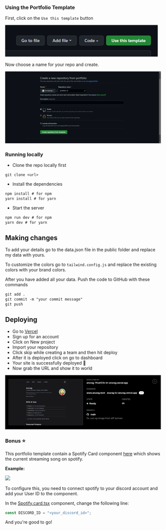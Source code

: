 ### Using the Portfolio Template

First, click on the `Use this template` button

![](./public/assests/docs/template.png)

Now choose a name for your repo and create.

![](./public/assests/docs/create.png)

### Running locally

- Clone the repo locally first

```git
git clone <url>
```

- Install the dependencies

```
npm install # for npm
yarn install # for yarn
```

- Start the server

```
npm run dev # for npm
yarn dev # for yarn
```

## Making changes

To add your details go to the data.json file in the public folder and replace my data with yours.

To customize the colors go to `tailwind.config.js` and replace the existing colors with your brand colors.

After you have added all your data. Push the code to GitHub with these commands

```
git add .
git commit -m "your commit message"
git push
```

## Deploying

- Go to [Vercel](https://vercel.com/dashboard)
- Sign up for an account
- Click on New project
- Import your repository
- Click skip while creating a team and then hit deploy
- After it is deployed click on go to dashboard
- Your site is successfully deployed 🥳
- Now grab the URL and show it to world

![](./public/assests/docs/vercel.png)

### Bonus ⭐

This portfolio template contain a Spotify Card component [here](./components/Misc/Spotify.card.tsx) which shows the current streaming song on spotify.

**Example:**

![](https://res.cloudinary.com/ddum5vpp3/image/upload/v1646232289/scrnli_3_2_2022_8-12-17_PM_gjif0y.png)

To configure this, you need to connect spotify to your discord account and add your User ID to the component.

In the [Spotify.card.tsx](./components/Misc/Spotify.card.tsx) component, change the following line:

```js
const DISCORD_ID = "<your_discord_id>";
```

And you're good to go!
